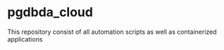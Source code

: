 # pgdbda_cloud
This repository consist of all automation scripts as well as containerized applications
